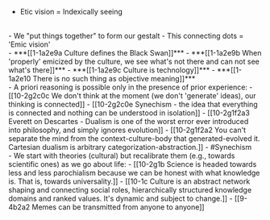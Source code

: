 - Etic vision = Indexically seeing
<br>
- We "put things together" to form our gestalt
  - This connecting dots = 'Emic vision'
<br>
- ***[[1-1a2e9a Culture defines the Black Swan]]***
- ***[[1-1a2e9b When 'properly' emicized by the culture, we see what's not there and can not see what's there]]***
- ***[[1-1a2e9c Culture is technology]]***
- ***[[1-1a2e10 There is no such thing as objective meaning]]***
<br>
- A priori reasoning is possible only in the presence of prior experience:
  - [[10-2g2c0c We don't think at the moment (we don't 'generate' ideas), our thinking is connected]]
    - [[10-2g2c0e Synechism - the idea that everything is connected and nothing can be understood in isolation]]
  - [[10-2g1f2a3 Everett on Descartes - Dualism is one of the worst error ever introduced into philosophy, and simply ignores evolution]]
    - [[10-2g1f2a2 You can't separate the mind from the context-culture-body that generated-evolved it. Cartesian dualism is arbitrary categorization-abstraction.]]
- #Synechism
<br>
- We start with theories (cultural) but recalibrate them (e.g., towards scientific ones) as we go about life:
  - [[10-2g1b Science is headed towards less and less parochialism because we can be honest with what knowledge is. That is, towards universality.]]
    - [[10-1c Culture is an abstract network shaping and connecting social roles, hierarchically structured knowledge domains and ranked values. It's dynamic and subject to change.]]
      - [[9-4b2a2 Memes can be transmitted from anyone to anyone]]